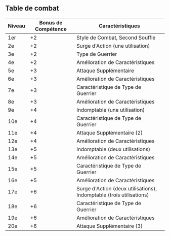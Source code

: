 ## Table de combat

| Niveau | Bonus de Compétence | Caractéristiques                       |
| ------ | ------------------- | ------------------------------------- |
| 1er   | +2                  | Style de Combat, Second Souffle      |
| 2e    | +2                  | Surge d'Action (une utilisation)     |
| 3e    | +2                  | Type de Guerrier                     |
| 4e    | +2                  | Amélioration de Caractéristiques      |
| 5e    | +3                  | Attaque Supplémentaire               |
| 6e    | +3                  | Amélioration de Caractéristiques      |
| 7e    | +3                  | Caractéristique de Type de Guerrier   |
| 8e    | +3                  | Amélioration de Caractéristiques      |
| 9e    | +4                  | Indomptable (une utilisation)        |
| 10e   | +4                  | Caractéristique de Type de Guerrier   |
| 11e   | +4                  | Attaque Supplémentaire (2)           |
| 12e   | +4                  | Amélioration de Caractéristiques      |
| 13e   | +5                  | Indomptable (deux utilisations)      |
| 14e   | +5                  | Amélioration de Caractéristiques      |
| 15e   | +5                  | Caractéristique de Type de Guerrier   |
| 16e   | +5                  | Amélioration de Caractéristiques      |
| 17e   | +6                  | Surge d'Action (deux utilisations), Indomptable (trois utilisations) |
| 18e   | +6                  | Caractéristique de Type de Guerrier   |
| 19e   | +6                  | Amélioration de Caractéristiques      |
| 20e   | +6                  | Attaque Supplémentaire (3)           |